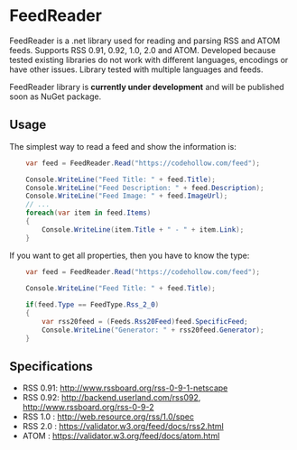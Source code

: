 # FeedReader
FeedReader is a .net library used for reading and parsing RSS and ATOM feeds. Supports RSS 0.91, 0.92, 1.0, 2.0 and ATOM.
Developed because tested existing libraries do not work with different languages, encodings or have other issues. 
Library tested with multiple languages and feeds.

FeedReader library is **currently under development** and will be published soon as NuGet package.

## Usage
The simplest way to read a feed and show the information is:
```cs
    var feed = FeedReader.Read("https://codehollow.com/feed");

    Console.WriteLine("Feed Title: " + feed.Title);
    Console.WriteLine("Feed Description: " + feed.Description);
    Console.WriteLine("Feed Image: " + feed.ImageUrl);
    // ...
    foreach(var item in feed.Items)
    {
        Console.WriteLine(item.Title + " - " + item.Link);
    }
```

If you want to get all properties, then you have to know the type:
```cs
    var feed = FeedReader.Read("https://codehollow.com/feed");

    Console.WriteLine("Feed Title: " + feed.Title);
            
    if(feed.Type == FeedType.Rss_2_0)
    {
        var rss20feed = (Feeds.Rss20Feed)feed.SpecificFeed;
        Console.WriteLine("Generator: " + rss20feed.Generator);
    }
```



## Specifications
- RSS 0.91: http://www.rssboard.org/rss-0-9-1-netscape
- RSS 0.92: http://backend.userland.com/rss092, http://www.rssboard.org/rss-0-9-2
- RSS 1.0 : http://web.resource.org/rss/1.0/spec
- RSS 2.0 : https://validator.w3.org/feed/docs/rss2.html
- ATOM    : https://validator.w3.org/feed/docs/atom.html
